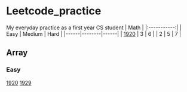 # Leetcode_practice
My everyday practice as a first year CS student 
| Math        |
|:-----------:|
| Easy | Medium | Hard |
|------|--------|------|
| [1920](/leetcode1920.ipynb)  | 3      | 6    |
| 2    | 5      | 7    |



## Array
### Easy
[1920](/leetcode1920.ipynb)
[1929](/leetcode1929.ipynb)


